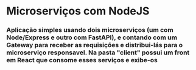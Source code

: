 # Microserviços com NodeJS
### Aplicação simples usando dois microserviços (um com Node/Express e outro com FastAPI), e contando com um Gateway para receber as requisições e distribui-lás para o microserviço responsavel. Na pasta "client" possui um front em React que consome esses serviços e exibe-os
